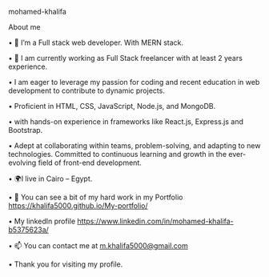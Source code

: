 mohamed-khalifa

About me 

• 🔭 I’m a Full stack web developer. With MERN stack.

• 🌱 I am currently working as Full Stack freelancer with at least 2 years experience.

• I am eager to leverage my passion for coding and recent education in web development to contribute to dynamic projects.

• Proficient in HTML, CSS, JavaScript, Node.js, and MongoDB.

• with hands-on experience in frameworks like React.js, Express.js and Bootstrap.

• Adept at collaborating within teams, problem-solving, and adapting to new technologies. Committed to continuous learning and growth in the ever-evolving field of front-end development.

• 🌍I live in Cairo – Egypt. 

• 📁 You can see a bit of my hard work in my Portfolio https://khalifa5000.github.io/My-portfolio/

• My linkedIn profile https://www.linkedin.com/in/mohamed-khalifa-b5375623a/

• 📫 You can contact me at m.khalifa5000@gmail.com

• Thank you for visiting my profile.
